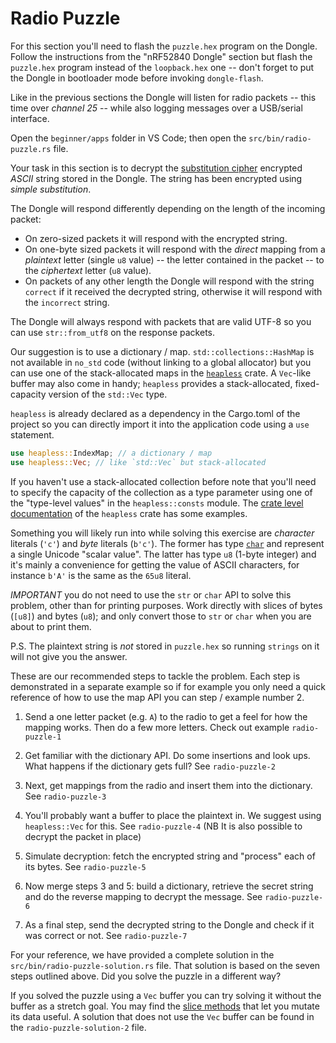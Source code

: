 # Radio Puzzle

For this section you'll need to flash the `puzzle.hex` program on the Dongle. Follow the instructions from the "nRF52840 Dongle" section but flash the `puzzle.hex` program instead of the `loopback.hex` one -- don't forget to put the Dongle in bootloader mode before invoking `dongle-flash`.

Like in the previous sections the Dongle will listen for radio packets -- this time over *channel 25* -- while also logging messages over a USB/serial interface.

Open the `beginner/apps` folder in VS Code; then open the `src/bin/radio-puzzle.rs` file.

Your task in this section is to decrypt the [substitution cipher] encrypted *ASCII* string stored in the Dongle. The string has been encrypted using *simple substitution*.

[substitution cipher]: https://en.wikipedia.org/wiki/Substitution_cipher

The Dongle will respond differently depending on the length of the incoming packet:

- On zero-sized packets it will respond with the encrypted string.
- On one-byte sized packets it will respond with the *direct* mapping from a *plaintext* letter (single `u8` value) -- the letter contained in the packet -- to the *ciphertext* letter (`u8` value).
- On packets of any other length the Dongle will respond with the string `correct` if it received the decrypted string, otherwise it will respond with the `incorrect` string.

The Dongle will always respond with packets that are valid UTF-8 so you can use `str::from_utf8` on the response packets.

Our suggestion is to use a dictionary / map. `std::collections::HashMap` is not available in `no_std` code (without linking to a global allocator) but you can use one of the stack-allocated maps in the [`heapless`] crate. A `Vec`-like buffer may also come in handy; `heapless` provides a stack-allocated, fixed-capacity version of the `std::Vec` type.

`heapless` is already declared as a dependency in the Cargo.toml of the project so you can directly import it into the application code using a `use` statement.

[`heapless`]: https://docs.rs/heapless
[crates.io]: https://crates.io/crates/heapless



``` rust
use heapless::IndexMap; // a dictionary / map
use heapless::Vec; // like `std::Vec` but stack-allocated
```

If you haven't use a stack-allocated collection before note that you'll need to specify the capacity of the collection as a type parameter using one of the "type-level values" in the `heapless::consts` module. The [crate level documentation][`heapless`] of the `heapless` crate has some examples.

Something you will likely run into while solving this exercise are *character* literals (`'c'`) and *byte* literals (`b'c'`). The former has type [`char`] and represent a single Unicode "scalar value". The latter has type `u8` (1-byte integer) and it's mainly a convenience for getting the value of ASCII characters, for instance `b'A'` is the same as the `65u8` literal.

[`char`]: https://doc.rust-lang.org/std/primitive.char.html

*IMPORTANT* you do not need to use the `str` or `char` API to solve this problem, other than for printing purposes. Work directly with slices of bytes (`[u8]`) and bytes (`u8`); and only convert those to `str` or `char` when you are about to print them.

P.S. The plaintext string is *not* stored in `puzzle.hex` so running `strings` on it will not give you the answer.

These are our recommended steps to tackle the problem. Each step is demonstrated in a separate example so if for example you only need a quick reference of how to use the map API you can step / example number 2.

1. Send a one letter packet (e.g. `A`) to the radio to get a feel for how the mapping works. Then do a few more letters. Check out example `radio-puzzle-1`

2. Get familiar with the dictionary API. Do some insertions and look ups. What happens if the dictionary gets full? See `radio-puzzle-2`

3. Next, get mappings from the radio and insert them into the dictionary. See `radio-puzzle-3`

4. You'll probably want a buffer to place the plaintext in. We suggest using `heapless::Vec` for this. See `radio-puzzle-4` (NB It is also possible to decrypt the packet in place)

5. Simulate decryption: fetch the encrypted string and "process" each of its bytes. See `radio-puzzle-5`

6. Now merge steps 3 and 5: build a dictionary, retrieve the secret string and do the reverse mapping to decrypt the message. See `radio-puzzle-6`

7. As a final step, send the decrypted string to the Dongle and check if it was correct or not. See `radio-puzzle-7`

For your reference, we have provided a complete solution in the `src/bin/radio-puzzle-solution.rs` file. That solution is based on the seven steps outlined above. Did you solve the puzzle in a different way?

If you solved the puzzle using a `Vec` buffer you can try solving it without the buffer as a stretch goal. You may find the [slice methods][slice] that let you mutate its data useful. A solution that does not use the `Vec` buffer can be found in the `radio-puzzle-solution-2` file.

[slice]: https://doc.rust-lang.org/std/primitive.slice.html#methods

